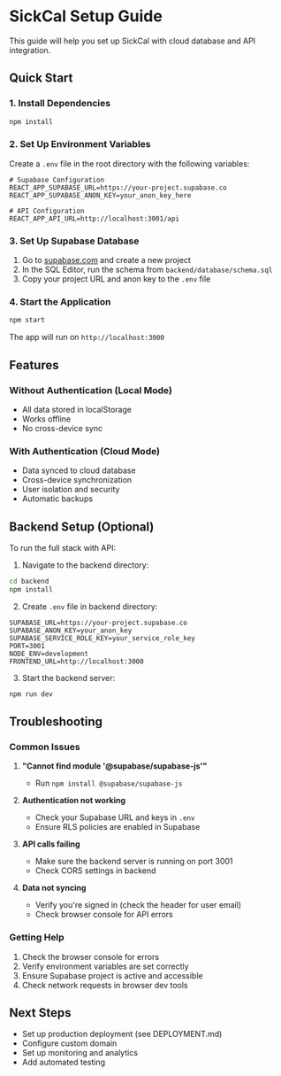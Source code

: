# SickCal Setup Guide

This guide will help you set up SickCal with cloud database and API integration.

## Quick Start

### 1. Install Dependencies

```bash
npm install
```

### 2. Set Up Environment Variables

Create a `.env` file in the root directory with the following variables:

```env
# Supabase Configuration
REACT_APP_SUPABASE_URL=https://your-project.supabase.co
REACT_APP_SUPABASE_ANON_KEY=your_anon_key_here

# API Configuration
REACT_APP_API_URL=http://localhost:3001/api
```

### 3. Set Up Supabase Database

1. Go to [supabase.com](https://supabase.com) and create a new project
2. In the SQL Editor, run the schema from `backend/database/schema.sql`
3. Copy your project URL and anon key to the `.env` file

### 4. Start the Application

```bash
npm start
```

The app will run on `http://localhost:3000`

## Features

### Without Authentication (Local Mode)
- All data stored in localStorage
- Works offline
- No cross-device sync

### With Authentication (Cloud Mode)
- Data synced to cloud database
- Cross-device synchronization
- User isolation and security
- Automatic backups

## Backend Setup (Optional)

To run the full stack with API:

1. Navigate to the backend directory:
```bash
cd backend
npm install
```

2. Create `.env` file in backend directory:
```env
SUPABASE_URL=https://your-project.supabase.co
SUPABASE_ANON_KEY=your_anon_key
SUPABASE_SERVICE_ROLE_KEY=your_service_role_key
PORT=3001
NODE_ENV=development
FRONTEND_URL=http://localhost:3000
```

3. Start the backend server:
```bash
npm run dev
```

## Troubleshooting

### Common Issues

1. **"Cannot find module '@supabase/supabase-js'"**
   - Run `npm install @supabase/supabase-js`

2. **Authentication not working**
   - Check your Supabase URL and keys in `.env`
   - Ensure RLS policies are enabled in Supabase

3. **API calls failing**
   - Make sure the backend server is running on port 3001
   - Check CORS settings in backend

4. **Data not syncing**
   - Verify you're signed in (check the header for user email)
   - Check browser console for API errors

### Getting Help

1. Check the browser console for errors
2. Verify environment variables are set correctly
3. Ensure Supabase project is active and accessible
4. Check network requests in browser dev tools

## Next Steps

- Set up production deployment (see DEPLOYMENT.md)
- Configure custom domain
- Set up monitoring and analytics
- Add automated testing

